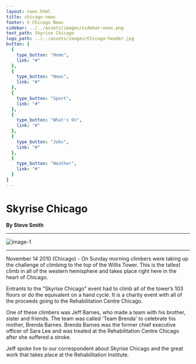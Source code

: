 ```yaml
---
layout: news.html
title: chicago-news
footer: © Chicago News
sidebar: ../../assets/images/sidebar-news.png
text_path: Skyrise Chicago
logo_path: ../../assets/images/Chicago-header.jpg
button: [
  {
    type_button: "Home",
    link: "#"
  },
  {
    type_button: "News",
    link: "#"
  },
  {
    type_button: "Sport",
    link: "#"
  },
  {
    type_button: "What's On",
    link: "#"
  },
  {
    type_button: "Jobs",
    link: "#"
  },
  {
    type_button: "Weather",
    link: "#"
  }
]
---
```

# Skyrise Chicago

**By Steve Smith**
***
![image-1](../../assets/images/chicago-news-sport.png)
***
November 14 2010 (Chicago) - On Sunday morning climbers were taking up the challenge of climbing to the top of the Willis Tower. This is the tallest climb in all of the western hemisphere and takes place right here in the heart of Chicago.

Entrants to the "Skyrise Chicago" event had to climb all of the tower’s 103 floors or do the equivalent on a hand cycle. It is a charity event with all of the proceeds going to the Rehabilitation Centre Chicago.

One of these climbers was Jeff Barnes, who made a team with his brother, sister and friends. The team was called 'Team Brenda' to celebrate his mother, Brenda Barnes. Brenda Barnes was the former chief executive officer of Sara Lee and was treated at the Rehabilitation Centre Chicago after she suffered a stroke.

Jeff spoke live to our correspondent about Skyrise Chicago and the great work that takes place at the Rehabilitation Institute.

